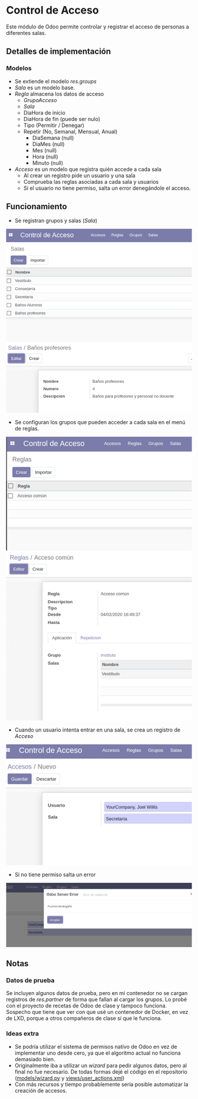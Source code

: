 # Control de Acceso

Este módulo de Odoo permite controlar y registrar el acceso de personas a diferentes salas.

## Detalles de implementación

### Modelos

 * Se extiende el modelo _res.groups_
 * _Sala_ es un modelo base.
 * _Regla_ almacena los datos de acceso
	* _GrupoAcceso_
	* _Sala_
	* DiaHora de inicio
	* DiaHora de fin (puede ser nulo)
	* Tipo (Permitir / Denegar)
	* Repetir (No, Semanal, Mensual, Anual)
		* DiaSemana (null)
		* DiaMes (null)
		* Mes (null)
		* Hora (null)
		* Minuto (null)
 * _Acceso_ es un modelo que registra quién accede a cada sala
	* Al crear un registro pide un usuario y una sala
	* Comprueba las reglas asociadas a cada sala y usuarios
	* Si el usuario no tiene permiso, salta un error denegándole el acceso.

## Funcionamiento

 * Se registran grupos y salas (_Sala_)

![](img/vista_salas.png)
![](img/vista_sala_detalle.png)

 * Se configuran los grupos que pueden acceder a cada sala en el menú de reglas.

 ![](img/vista_reglas.png)
 ![](img/vista_regla_detalle1.png)

 * Cuando un usuario intenta entrar en una sala, se crea un registro de _Acceso_

 ![](img/vista_solicitar_acceso.png)

 * Si no tiene permiso salta un error

 ![](img/vista_acceso_denegado.png)


## Notas

### Datos de prueba

Se incluyen algunos datos de prueba, pero en mi contenedor no se cargan registros de _res.partner_ de forma que fallan al cargar los grupos. Lo probé con el proyecto de recetas de Odoo de clase y tampoco funciona. Sospecho que tiene que ver con que usé un contenedor de Docker, en vez de LXD, porque a otros compañeros de clase sí que le funciona.

### Ideas extra

 * Se podría utilizar el sistema de permisos nativo de Odoo en vez de implementar uno desde cero, ya que el algoritmo actual no funciona demasiado bien.
 * Originalmente iba a utilizar un _wizard_ para pedir algunos datos, pero al final no fue necesario. De todas formas dejé el código en el repositorio ([models/wizard.py](models/wizard.py) y [views/user_actions.xml](views/user_actions.xml))
 * Con más recursos y tiempo probablemente sería posible automatizar la creación de accesos.
